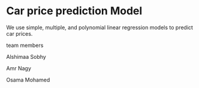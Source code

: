 # Car price prediction Model
We use simple, multiple, and polynomial linear regression models to predict car prices.

team members
 
  Alshimaa Sobhy 
 
  Amr Nagy 

  Osama Mohamed
